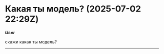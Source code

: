 <!-- Generated by SpecStory -->

# Какая ты модель? (2025-07-02 22:29Z)

_**User**_

скажи какая ты модель?

---

